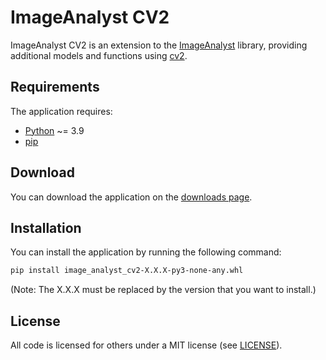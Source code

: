 # ImageAnalyst CV2

ImageAnalyst CV2 is an extension to the [ImageAnalyst](https://github.com/BergLucas/ImageAnalyst) library, providing additional models and functions using [cv2](https://pypi.org/project/opencv-python/).

## Requirements

The application requires:

- [Python](https://www.python.org/) ~= 3.9
- [pip](https://pip.pypa.io/en/stable/)

## Download

You can download the application on the [downloads page](https://github.com/BergLucas/ImageAnalystCV2/releases).

## Installation

You can install the application by running the following command:

```bash
pip install image_analyst_cv2-X.X.X-py3-none-any.whl
```

(Note: The X.X.X must be replaced by the version that you want to install.)

## License

All code is licensed for others under a MIT license (see [LICENSE](https://github.com/BergLucas/ImageAnalystCV2/blob/main/LICENSE)).
